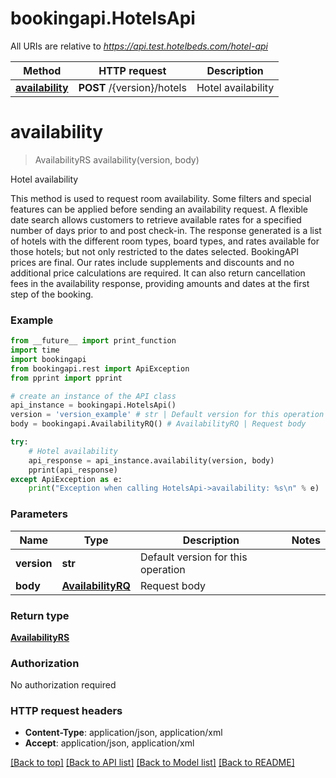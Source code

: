 # bookingapi.HotelsApi

All URIs are relative to *https://api.test.hotelbeds.com/hotel-api*

Method | HTTP request | Description
------------- | ------------- | -------------
[**availability**](HotelsApi.md#availability) | **POST** /{version}/hotels | Hotel availability


# **availability**
> AvailabilityRS availability(version, body)

Hotel availability

This method is used to request room availability. Some filters and special features can be applied before sending an availability request.   A flexible date search allows customers to retrieve available rates for a specified number of days prior to and post check-in.  The response generated is a list of hotels with the different room types, board types, and rates available for those hotels; but not only restricted to the dates selected.  BookingAPI prices are final. Our rates include supplements and discounts and no additional price calculations are required.  It can also return cancellation fees in the availability response, providing amounts and dates at the first step of the booking.

### Example 
```python
from __future__ import print_function
import time
import bookingapi
from bookingapi.rest import ApiException
from pprint import pprint

# create an instance of the API class
api_instance = bookingapi.HotelsApi()
version = 'version_example' # str | Default version for this operation
body = bookingapi.AvailabilityRQ() # AvailabilityRQ | Request body

try: 
    # Hotel availability
    api_response = api_instance.availability(version, body)
    pprint(api_response)
except ApiException as e:
    print("Exception when calling HotelsApi->availability: %s\n" % e)
```

### Parameters

Name | Type | Description  | Notes
------------- | ------------- | ------------- | -------------
 **version** | **str**| Default version for this operation | 
 **body** | [**AvailabilityRQ**](AvailabilityRQ.md)| Request body | 

### Return type

[**AvailabilityRS**](AvailabilityRS.md)

### Authorization

No authorization required

### HTTP request headers

 - **Content-Type**: application/json, application/xml
 - **Accept**: application/json, application/xml

[[Back to top]](#) [[Back to API list]](../README.md#documentation-for-api-endpoints) [[Back to Model list]](../README.md#documentation-for-models) [[Back to README]](../README.md)

